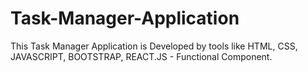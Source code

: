 # Task-Manager-Application
This Task Manager Application is Developed by tools like HTML, CSS, JAVASCRIPT, BOOTSTRAP, REACT.JS - Functional Component.
